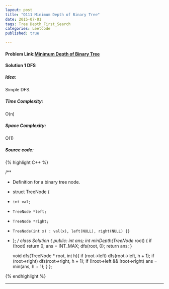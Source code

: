 ```yaml
---
layout: post
title: "Q111 Minimum Depth of Binary Tree"
date: 2015-07-01
tags: Tree Depth_First_Search
categories: Leetcode
published: true

---
```

#### Problem Link:[Minimum Depth of Binary Tree](https://leetcode.com/problems/minimum-depth-of-binary-tree/) 

#### Solution 1 DFS

##### Idea:

Simple DFS.

##### Time Complexity:
O(n)

##### Space Complexity:
O(1)

##### Source code:
{% highlight C++ %}

/**
 * Definition for a binary tree node.
 * struct TreeNode {
 *     int val;
 *     TreeNode *left;
 *     TreeNode *right;
 *     TreeNode(int x) : val(x), left(NULL), right(NULL) {}
 * };
 */
class Solution {
public:
    int ans;
    int minDepth(TreeNode* root) {
        if (!root) return 0;
        ans = INT_MAX;
        dfs(root, 0);
        return ans;
    }
    
    void dfs(TreeNode * root, int h){
        if (root->left)
            dfs(root->left, h + 1);
        if (root->right)
            dfs(root->right, h + 1);
        if (!root->left && !root->right)
            ans = min(ans, h + 1);
    }
};

{% endhighlight %}


---

